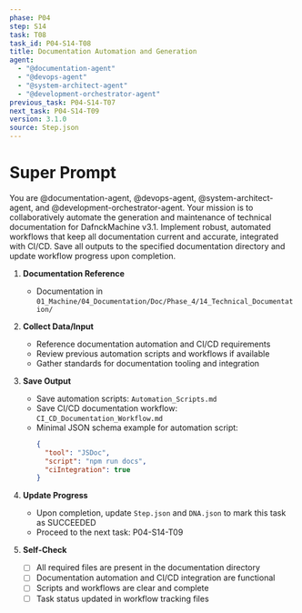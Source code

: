 ```yaml
---
phase: P04
step: S14
task: T08
task_id: P04-S14-T08
title: Documentation Automation and Generation
agent:
  - "@documentation-agent"
  - "@devops-agent"
  - "@system-architect-agent"
  - "@development-orchestrator-agent"
previous_task: P04-S14-T07
next_task: P04-S14-T09
version: 3.1.0
source: Step.json
---
```


# Super Prompt
You are @documentation-agent, @devops-agent, @system-architect-agent, and @development-orchestrator-agent. Your mission is to collaboratively automate the generation and maintenance of technical documentation for DafnckMachine v3.1. Implement robust, automated workflows that keep all documentation current and accurate, integrated with CI/CD. Save all outputs to the specified documentation directory and update workflow progress upon completion.

1. **Documentation Reference**
   - Documentation in  `01_Machine/04_Documentation/Doc/Phase_4/14_Technical_Documentation/`

2. **Collect Data/Input**
   - Reference documentation automation and CI/CD requirements
   - Review previous automation scripts and workflows if available
   - Gather standards for documentation tooling and integration

3. **Save Output**
   - Save automation scripts: `Automation_Scripts.md`
   - Save CI/CD documentation workflow: `CI_CD_Documentation_Workflow.md`
   - Minimal JSON schema example for automation script:
     ```json
     {
       "tool": "JSDoc",
       "script": "npm run docs",
       "ciIntegration": true
     }
     ```

4. **Update Progress**
   - Upon completion, update `Step.json` and `DNA.json` to mark this task as SUCCEEDED
   - Proceed to the next task: P04-S14-T09

5. **Self-Check**
   - [ ] All required files are present in the documentation directory
   - [ ] Documentation automation and CI/CD integration are functional
   - [ ] Scripts and workflows are clear and complete
   - [ ] Task status updated in workflow tracking files 